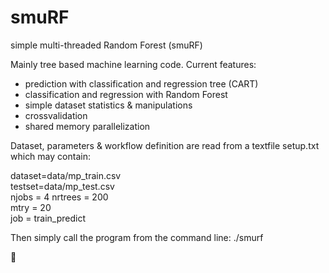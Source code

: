 smuRF
=====

simple multi-threaded Random Forest (smuRF)

Mainly tree based machine learning code. Current features:
- prediction with classification and regression tree (CART)
- classification and regression with Random Forest
- simple dataset statistics & manipulations
- crossvalidation
- shared memory parallelization

Dataset, parameters & workflow definition are read from a textfile setup.txt which may contain: 

dataset=data/mp_train.csv  
testset=data/mp_test.csv  
njobs = 4 
nrtrees = 200  
mtry = 20  
job = train_predict  

Then simply call the program from the command line:
./smurf 




